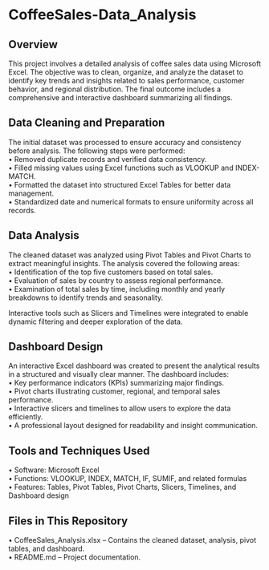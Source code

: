 # CoffeeSales-Data_Analysis

## Overview
This project involves a detailed analysis of coffee sales data using Microsoft Excel. The objective was to clean, organize, and analyze the dataset to identify key trends and insights related to sales performance, customer behavior, and regional distribution. The final outcome includes a comprehensive and interactive dashboard summarizing all findings.

## Data Cleaning and Preparation
The initial dataset was processed to ensure accuracy and consistency before analysis. The following steps were performed:  
	•	Removed duplicate records and verified data consistency.  
	•	Filled missing values using Excel functions such as VLOOKUP and INDEX-MATCH.  
	•	Formatted the dataset into structured Excel Tables for better data management.  
	•	Standardized date and numerical formats to ensure uniformity across all records.  

## Data Analysis
The cleaned dataset was analyzed using Pivot Tables and Pivot Charts to extract meaningful insights. The analysis covered the following areas:  
	•	Identification of the top five customers based on total sales.  
	•	Evaluation of sales by country to assess regional performance.  
	•	Examination of total sales by time, including monthly and yearly breakdowns to identify trends and seasonality.  

Interactive tools such as Slicers and Timelines were integrated to enable dynamic filtering and deeper exploration of the data.  

## Dashboard Design
An interactive Excel dashboard was created to present the analytical results in a structured and visually clear manner. The dashboard includes:  
	•	Key performance indicators (KPIs) summarizing major findings.  
	•	Pivot charts illustrating customer, regional, and temporal sales performance.  
	•	Interactive slicers and timelines to allow users to explore the data efficiently.  
	•	A professional layout designed for readability and insight communication.  

## Tools and Techniques Used
  •	Software: Microsoft Excel  
  •	Functions: VLOOKUP, INDEX, MATCH, IF, SUMIF, and related formulas  
  •	Features: Tables, Pivot Tables, Pivot Charts, Slicers, Timelines, and Dashboard design  

## Files in This Repository
  •	CoffeeSales_Analysis.xlsx – Contains the cleaned dataset, analysis, pivot tables, and dashboard.  
	•	README.md – Project documentation.  


